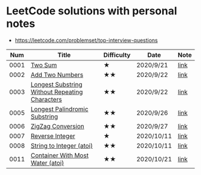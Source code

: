 # LeetCode solutions with personal notes
 
* https://leetcode.com/problemset/top-interview-questions

| Num | Title | Difficulty | Date | Note |
|---|---|---|---|---|
| 0001 | [Two Sum](https://leetcode.com/problems/two-sum/) | ★ | 2020/9/21 | [link](notes/0001.Two_sum.ipynb) |
| 0002 | [Add Two Numbers](https://leetcode.com/problems/add-two-numbers/) | ★★ | 2020/9/22 | [link](notes/0002.Add_Two_Numbers.ipynb) |
| 0003 | [Longest Substring Without Repeating Characters](https://leetcode.com/problems/longest-substring-without-repeating-characters/) | ★★ | 2020/9/22 | [link](notes/0003.Longest_substring_without_repeating_characters.ipynb) |
| 0005 | [Longest Palindromic Substring](https://leetcode.com/problems/longest-palindromic-substring/) | ★★ | 2020/9/26 | [link](notes/0005.Longest_Palindromic_Substring.ipynb) |
| 0006 | [ZigZag Conversion](https://leetcode.com/problems/zigzag-conversion/) | ★★ | 2020/9/27 | [link](notes/0006.ZigZag_Conversion.ipynb) |
| 0007 | [Reverse Integer](https://leetcode.com/problems/reverse-integer/) | ★ | 2020/10/11 | [link](notes/0007.Reverse_integer.ipynb) |
| 0008 | [String to Integer (atoi)](https://leetcode.com/problems/string-to-integer-atoi/) | ★★ | 2020/10/11 | [link](notes/0008.String_to_Integer(atoi).ipynb) |
| 0011 | [Container With Most Water (atoi)](https://leetcode.com/problems/container-with-most-water/) | ★★ | 2020/10/21 | [link](notes/0011.Container_With_Most_Water.ipynb) |



